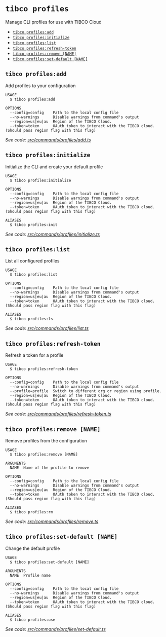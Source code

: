 `tibco profiles`
================

Manage CLI profiles for use with TIBCO Cloud

* [`tibco profiles:add`](#tibco-profilesadd)
* [`tibco profiles:initialize`](#tibco-profilesinitialize)
* [`tibco profiles:list`](#tibco-profileslist)
* [`tibco profiles:refresh-token`](#tibco-profilesrefresh-token)
* [`tibco profiles:remove [NAME]`](#tibco-profilesremove-name)
* [`tibco profiles:set-default [NAME]`](#tibco-profilesset-default-name)

## `tibco profiles:add`

Add profiles to your configuration

```
USAGE
  $ tibco profiles:add

OPTIONS
  --config=config    Path to the local config file
  --no-warnings      Disable warnings from command's output
  --region=us|eu|au  Region of the TIBCO Cloud.
  --token=token      OAuth token to interact with the TIBCO cloud.(Should pass region flag with this flag)
```

_See code: [src/commands/profiles/add.ts](https://github.com/TIBCOSoftware/cic-cli-main/blob/v1.1.0/src/commands/profiles/add.ts)_

## `tibco profiles:initialize`

Initialize the CLI and create your default profile

```
USAGE
  $ tibco profiles:initialize

OPTIONS
  --config=config    Path to the local config file
  --no-warnings      Disable warnings from command's output
  --region=us|eu|au  Region of the TIBCO Cloud.
  --token=token      OAuth token to interact with the TIBCO cloud.(Should pass region flag with this flag)

ALIASES
  $ tibco profiles:init
```

_See code: [src/commands/profiles/initialize.ts](https://github.com/TIBCOSoftware/cic-cli-main/blob/v1.1.0/src/commands/profiles/initialize.ts)_

## `tibco profiles:list`

List all configured profiles

```
USAGE
  $ tibco profiles:list

OPTIONS
  --config=config    Path to the local config file
  --no-warnings      Disable warnings from command's output
  --region=us|eu|au  Region of the TIBCO Cloud.
  --token=token      OAuth token to interact with the TIBCO cloud.(Should pass region flag with this flag)

ALIASES
  $ tibco profiles:ls
```

_See code: [src/commands/profiles/list.ts](https://github.com/TIBCOSoftware/cic-cli-main/blob/v1.1.0/src/commands/profiles/list.ts)_

## `tibco profiles:refresh-token`

Refresh a token for a profile

```
USAGE
  $ tibco profiles:refresh-token

OPTIONS
  --config=config    Path to the local config file
  --no-warnings      Disable warnings from command's output
  --profile=profile  Switch to different org or region using profile.
  --region=us|eu|au  Region of the TIBCO Cloud.
  --token=token      OAuth token to interact with the TIBCO cloud.(Should pass region flag with this flag)
```

_See code: [src/commands/profiles/refresh-token.ts](https://github.com/TIBCOSoftware/cic-cli-main/blob/v1.1.0/src/commands/profiles/refresh-token.ts)_

## `tibco profiles:remove [NAME]`

Remove profiles from the configuration

```
USAGE
  $ tibco profiles:remove [NAME]

ARGUMENTS
  NAME  Name of the profile to remove

OPTIONS
  --config=config    Path to the local config file
  --no-warnings      Disable warnings from command's output
  --region=us|eu|au  Region of the TIBCO Cloud.
  --token=token      OAuth token to interact with the TIBCO cloud.(Should pass region flag with this flag)

ALIASES
  $ tibco profiles:rm
```

_See code: [src/commands/profiles/remove.ts](https://github.com/TIBCOSoftware/cic-cli-main/blob/v1.1.0/src/commands/profiles/remove.ts)_

## `tibco profiles:set-default [NAME]`

Change the default profile

```
USAGE
  $ tibco profiles:set-default [NAME]

ARGUMENTS
  NAME  Profile name

OPTIONS
  --config=config    Path to the local config file
  --no-warnings      Disable warnings from command's output
  --region=us|eu|au  Region of the TIBCO Cloud.
  --token=token      OAuth token to interact with the TIBCO cloud.(Should pass region flag with this flag)

ALIASES
  $ tibco profiles:use
```

_See code: [src/commands/profiles/set-default.ts](https://github.com/TIBCOSoftware/cic-cli-main/blob/v1.1.0/src/commands/profiles/set-default.ts)_
